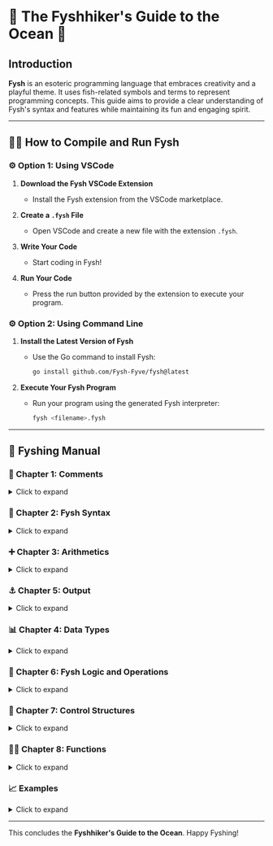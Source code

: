 # 🌊 The Fyshhiker's Guide to the Ocean 🐋 


## Introduction

**Fysh** is an esoteric programming language that embraces creativity and a playful theme. It uses fish-related symbols and terms to represent programming concepts. This guide aims to provide a clear understanding of Fysh's syntax and features while maintaining its fun and engaging spirit.

---

## 👩‍💻 How to Compile and Run Fysh

### ⚙️ Option 1: Using VSCode

1. **Download the Fysh VSCode Extension**
   - Install the Fysh extension from the VSCode marketplace.

2. **Create a `.fysh` File**
   - Open VSCode and create a new file with the extension `.fysh`.

3. **Write Your Code**
   - Start coding in Fysh!

4. **Run Your Code**
   - Press the run button provided by the extension to execute your program.


### ⚙️ Option 2: Using Command Line
1. **Install the Latest Version of Fysh**
   - Use the Go command to install Fysh:

     ```bash
     go install github.com/Fysh-Fyve/fysh@latest
     ```

2. **Execute Your Fysh Program**
   - Run your program using the generated Fysh interpreter:

     ```bash
     fysh <filename>.fysh
     ```

---
## 🐙 Fyshing Manual

### 💬 Chapter 1: Comments

<details>
  <summary>Click to expand</summary>

#### 🔉 Single-line Comments

Single-line comments start with navigator fish `><//>`.

```fysh
><//> What's cookin' good lookin'?
```

#### 🔊 Multi-line Comments

For longer explanations, multiline comments are used. They are enclosed with
`></*>` and `<*\><`

```fysh
></*>
How to grill a Fysh:
1. Catch a Fysh
2. Grill the Fysh
3. Eat the Fysh
<*/><
```

</details>


### 🐠 Chapter 2: Fysh Syntax

<details>
  <summary>Click to expand</summary>

#### 🐟 Variables

In Fysh, variables are declared using the syntax `><variableName>`. Every line of Fysh code ends with a tilde `~`.

**Example:**
```fysh
><Steven> ~
```

#### 👉🏻 Assigning Values
Variables can be assigned values using either the `≈` or `=` operator.

**Example:**
`Steven` is assigned the value of `CoolFysh`:
```fysh
><Steven> ≈ ><CoolFysh> ~
```

#### 🔟 Binary Scales

A fysh's scales represents it's binary value `><})}>`:

- **Scales Representing Binary 1:** `{` and `}`
- **Scales Representing Binary 0:** `(` and `)`

> **Note:** The direction of the scales does not matter. `{` and `}` both represent binary `1`, and `(` and `)` both represent binary `0`.

**Example:**

Here we assign the binary value `0b101` (5 in decimal) to `Steven`:

```fysh
><steven> ≈ ><})}> ~ 
```

#### 👁️ Optional Visuals

`><})}>` is blind, but we can give it eyes... multiple eyes! 🐟👀
**Valid Eye Symbols:** `o`, `°`
> **Note:** This is completely optional. 

```fysh
><steven> ≈ ><})}°>   ~
><steven> ≈ ><{({°>   ~
><steven> ≈ ><{({o>   ~ 
><steven> ≈ ><{({°°>  ~
><steven> ≈ ><{({o°>  ~
><steven> ≈ ><}({°o°> ~
```
</details>

### ➕ Chapter 3: Arithmetics
<details>
  <summary>Click to expand</summary>
#### Addition
To add two fyshes, place variables or values next to each other. The value of a school of Fysh is the sum of each member. 

**Example:**
steven = 4 + 1 (binary: `0b100` + `0b001`)
```fysh
><steven> ≈ ><{((°> ><(({°> ~
```
In this example:

- `><{((°>` represents `0b100` (4)
- `><(({°>` represents `0b001` (1)
- `steven` is assigned `4 + 1 = 5`

#### ➖ Subtraction
Some fysh are negative and start to swim away. Fysh swimming to the left take away from the school's value.
> **Note:** Fysh swim to the left flips the sign of the fysh. So a negative variable swimming left will become positive.

**Example:**
steven = 7 - 2 (binary: `0b111` - `0b010`)
```fysh
><steven> ≈ ><{{{°> <°)})>< ~ 
```
#### ❤️ Multiplication
Fysh often get lonely. This loneliness causes fysh to meet new fysh and proliferate, quickly multiplying their numbers.
> **Note:** Every possible representation of a heart is valid for multiplication. If there's a heart that doesn't work, please let us know.

**Example:**
steven = 6 * 7 (binary: `0b110` * `0b111`)
```fysh
><steven> = ><{{(°> <3 ><{{{°> ~
><steven> ≈ ><{{(°> ♡ ><{{{°> ~
><steven> ≈ ><{{(°> 💘 ><{{{°> ~
```

#### 💔 Division
Not every fysh story is a happy one. At times, separation is inevitable, and their division breaks their hearts, causing their numbers to dwindle.
Division is represented by a broken heart `</3` or `💔`.

**Example:**
Steven = 25 / 5 (binary: `0b11001` / `0b101`)
```fysh
><steven> ≈ ><{{(({°> </3 ><{({°> ~
><steven> ≈ ><{{(({°> 💔 ><{({°> ~
```

#### 🎣 Fysh Bowls (Parentheses)

Fysh are often abducted and kept in small glass fysh bowls for the amusement of land-dwellers. These bowls are represented by `( )`.
This is used to group fysh together, allowing their operations to be performed first.

**Example:**
steven = 5 / (5 - 4) (binary: `0b101` / (`0b101` - `0b100`))
```fysh
><steven> ≈ ><{({°> 💔 ( ><{({°> <°}))>< ) ~
```


#### 📈 Increment
  As life goes on, we learn from our mistakes and improve.
  Steven’s self help journey allowed them to grow an extra tail, incrementing
  their value by 1.

**Example:**
steven = steven + 1
```fysh
>><steven> ~
```

#### 📉 Decrement
  Sometimes we feel like a fyshup, a failure. And that's ok, it’s
  a part of being fysh. However for some fysh, this feeling is too much to
  handle and is internalized. They haven’t received the emotional support they
  need and have gone on a downward spiral, causing them to feel worthless. They
  begin to retreat and try to swim away in the opposite direction causing their
  value to decrement by 1.

**Example:**
steven = steven - 1
```fysh
<steven><< ~
```

#### 🍢 Random Number Generation
The random number generator is represented with a grilled fysh. It generates a random signed 32-bit number that determines the doneness of the fysh.

**Example:**
```fysh
><####> ~
```

</details>

### ⚓ Chapter 5: Output

<details>
  <summary>Click to expand</summary>

#### ⛓️ Output Value

To output the value of a variable, use an anchor `(+o` or `⚓`.



**Example:**
Output the value of `Steven`:
```fysh
(+o ><{({°> ~
```

</details>


### 📊 Chapter 4: Data Types

<details>
  <summary>Click to expand</summary>

#### 📏 Integers
  Fysh with binary scales `><})}>` are integers.

**Example:**
Steven = 5 (binary: `0b101`)
```fysh
><steven> ≈ ><{({°> ~
```

#### 🦴 Floats with One Bone
  Some people like to play with their food, so they pick away at steven, leaving only a fraction of them behind. This exposes the bones (`-`) of the fysh. Bones help to separate the integer and decimal parts of the fysh.

**Example:**
```fysh
><steven> ≈ ><{{{-{({°> ~
```
Explanation:

- `><{{{-` represents the integer part `7` (binary: `0b111`)
- `-{({°>` represents the fractional part `0.5` (binary: `0b101`)
- Steven's value is `7 + 0.5 = 7.5`.

#### 🦴🦴🦴 Floats with Multiple Bones
When multiple bones are present, the additonal values are added at the end of the decimal part. Steven's value is `2 + 0.15 + 0.005 = 15.155`.

**Example:**
```fysh
><steven> ≈ ><{(-{{{{-{{{°> ~
```
Explanation:

- `><{(-` represents the integer part `2` (binary: `0b10`)
- `-{{{{-` represents the fractional part `0.15` (binary: `0b1111`)
- `-{{{°>` represents the additional fractional part `0.007` (binary: `0b111`)
- steven's value is `2 + 0.15 + 0.007 = 2.157`.

#### 🫧 Bubbles (Strings)
Fysh blow bubbles, and these bubbles can be used to represent strings. 
Bubble strings are enclosed in `🫧` or `*`.

**Example:**
```fysh
><steven> ≈ 🫧Hello, World!🫧 ~
><steven> = *Hello, World!* ~
```

#### 📦 Arrays and Traversal
Arrays are represented by a fysh tank `[ ]`. Each item is separated
  by fysh food `-`.

**Example:**
steven = [6,2] (binary: `[0b110, 0b010]`)
```fysh
><steven> ≈ [><{{(°> - ><({(°>] ~
```

  To access array elements, use the array variable followed by `[index]`.
> **Note:** Array indexes start at 0.

**Example:**
steven[1] (accessing the second element of steven)
```fysh
><steven>[><(({°>] ~
```
</details>

### 🧠 Chapter 6: Fysh Logic and Operations

<details>
  <summary>Click to expand</summary>

#### 🐸 Tadpoles

The greater than and less than operations are represented by tadpoles `~o` and `o~`. Tadpoles swim towards the bigger Fysh, indicating the direction of the comparison.

**Example:**
```fysh
><//> Greater/Less than
><steven> o~ ><{({°> ~    ><//> Steven > 1
><steven> ~o ><{{{°> ~    ><//> Steven < 7

><//> Greater/Less than or equal to (replace ~ with ≈ or =)
><steven> o≈ ><{({°> ~    ><//> Steven >= 1
><steven> =o ><{{{°> ~    ><//> Steven <= 7
```

#### 🤔 Logical Operations

Fysh supports standard logical operations:

- **AND**: `&&`
- **OR**: `||`
- **NOT**: `!!`

**Example:**
```fysh
><steven> && ><Alive> ~   ><//> Steven and Alive
><steven> || ><Alive> ~   ><//> Steven or Alive
!! ><steven> ~            ><//> Not Steven
```

#### 🔧 Bitwise Operations

  Steven is bored and looking to have their bits rearranged. At Fysh, we're
  here to help! Steven has been provided with a variety of tools and bitwise
  manipulations to satisfy their bit busting needs:
  - `AND (&)`
  - `OR (|)`
  - `XOR (^)`
  - `NOT (!)`
  
> **Note:** Currently does not support floats

```fysh
><steven> & ><(({°> ~  ><//> Steven and 1
><steven> | ><(({°> ~  ><//> Steven or 1
><steven> ^ ><(({°> ~  ><//> Steven xor 1
! ><steven> ~          ><//> Not Steven
```
#### 🔄 Logical Shift Operations
 You can even use logical shifts! Steven shifts their
  bits to the left then right by 1.
  - **Left shift (`<<`):**
  - **Right shift (`>>`):**


> **Note:** Currently does not support floats

**Example:**
```fysh
><steven> << ><(({°> ~   ><//> Steven left shift 1
><steven> >> ><(({°> ~   ><//> Steven right shift 1
```
</details>

### 🔄 Chapter 7: Control Structures

<details>
  <summary>Click to expand</summary>

#### 🔁 While Loops

  While loops can be represented using whirlpools:

- `@`
- `🌀`
- `><(((@>`

The condition stored in either:
- `( )` fysh bowl
- `[ ]` fysh tank

The loop body is enclosed between `><>` and `<><`.

**Example:**
```fysh
🌀 [><steven> o~ ><{((°>]            ><//> while steven > 4
><>
    <steven><< ~                    ><//> steven--
<><

@ (><steven> ~o ><{((°>)            ><//> while steven < 4
><>
    >><steven> ~                    ><//> steven++
<><

><(((@> [><steven> o≈ ><{((°>]      ><//> while steven >= 4
><>
    <steven><< ~                    ><//> steven--
<><
```

#### ❓ Conditional Statements

Conditional statements run based on how each Fysh feels

##### 😊 **`if` Statements: The Happy Fysh `><(((^>`**
These Fysh are overjoyed because they're the center of attention—they feel wanted and loved.

**Example:**
```fysh
><(((^> [><steven> o~ ><{((°>]     ><//> if steven > 4
><>
    <steven><< ~                   ><//> steven--
<><
```

##### 😵 **`else` Statement: The Sad (Dead) Fysh `><(((*>`** 
These fysh feel like they're an afterthought and are often left behind. This makes them feel sad and dead inside.

**Example:**
```fysh
><(((*>                      ><//> else
><>
    ><steven> ≈ ><(((°> ~    ><//> steven = 0
<><
```

##### 😐 **`else if` Statement: The Middle Child `><(((*> ><(((^>`**
These fysh are a combination of a dead and a happy fish, symbolizing the middle child. Not the first choice but not the last.

```fysh
><(((*> ><(((^> [><steven> ~o ><{((°>]     ><//> else if steven < 4
><>
    >><steven> ~                           ><//> steven++
<><
```

</details>

### 🧑‍🔧 Chapter 8: Functions

<details>
  <summary>Click to expand</summary>

#### ✏️ Defining Functions


Functions (subroutines) are defined using a submarine `>(functionName)`, with parameters `><param>`. The function body is enclosed between `><>` and `<><`. To return a value, use a squid `<~` or `🦑`.

**Example:**
```fysh
>(add) ><param1> ><param2>       ><//> def add(param1, param2)
><>
    <~ ><param1> ♡ ><param2> ~  ><//> Return the product of param1 and param2
<><
```

#### 📞 Calling Functions

To call a function, place the submarine in a fish tank `[ ]`, along with its arguments, separated by fish food `-`.

> **Note:** The submarine can be placed anywhere in the fish tank as long as the arguments are in the correct order.

**Example:**
```fysh
[>(submarine) ><fysh1> - ><fysh2>] ~     ><//> submarine(fysh1, fysh2)
```

</details>



### 📈 Examples

<details>
  <summary>Click to expand</summary>

<details>
  <summary>❗Factorial Example</summary>

#### ❗Factorial Example

This program calculates the factorial of a number, in this case, 5. The factorial of 5 is 120.

```fysh
><//> Factorial Example

><number>    ≈ ><{({°> ~                        ><//> number = 5
><factorial> ≈ ><(({°> ~                        ><//> factorial = 1

🌀 [><number> o~ ><(({°>]
><>
    ><factorial> ≈ ><factorial> ♡ ><number> ~   ><//> factorial = factorial * number
    <number><< ~                                ><//> number--
<><

⚓ ><factorial> ~                               ><//> print(factorial)
```

**Explanation:**

1. **Variable Declarations:**
   - `><number> ≈ ><{({°> ~` assigns 5 to `number`.
   - `><factorial> ≈ ><(({°> ~` assigns 1 to `factorial`.

2. **While Loop:**
   - `🌀 [><number> o~ ><(({°>]` loops while `number` > 1.
   - Inside the loop:
     - Multiply `factorial` by `number`.
     - Decrement `number`.

3. **Output:**
   - `⚓ ><factorial> ~` outputs the calculated factorial.

</details>

<details>
  <summary>🔁Fibonacci Example (recursion)</summary>
  
#### 🔁Fibonacci Example

This program calculates the nth Fibonacci number, in this case, the 7th. The 7th Fibonacci number is equal to 13.

```fysh
><//> Fibonacci Example

>(fib) ><n>                            ><//> def fib(n)
><>
    ><(((^> [><n> ~o ><({(°>]          ><//> if n < 2
    ><>
        🦑 ><n> ~                      ><//> Return 'n' if 'n' < 2
    <><
    ><(((*>                            ><//> else
    ><>
        ><a> ≈ [>(fib) ><n> <({><] ~   ><//> a = fib(n - 1)
        ><b> ≈ [>(fib) ><n> <{(><] ~   ><//> b = fib(n - 2)
        🦑 ><a> ><b> ~                 ><//> Return a + b
    <><
<><

><result> ≈ [>(fib) ><{{{°>] ~         ><//> result = fib(7)
⚓ ><result> ~                         ><//> print(result)
```

**Explanation:**

1. **Function Definition:**
   - `>(fib) ><n>` defines the function `fib` with parameter `n`.
   - If `n` is less than 2:
     - Return `n`.
   - Else:
     - Compute `a = fib(n - 1)`.
     - Compute `b = fib(n - 2)`.
     - Return `a + b`.

2. **Function Call:**
   - `><result> ≈ [>(fib) ><{{{°>] ~` calls `fib(7)` and assigns the result to `result`. result = fib(7)

3. **Output:**
   - `⚓ ><result> ~` outputs the 7th Fibonacci number (13).
</details>
</details>

---

This concludes the **Fyshhiker's Guide to the Ocean**. Happy Fyshing!